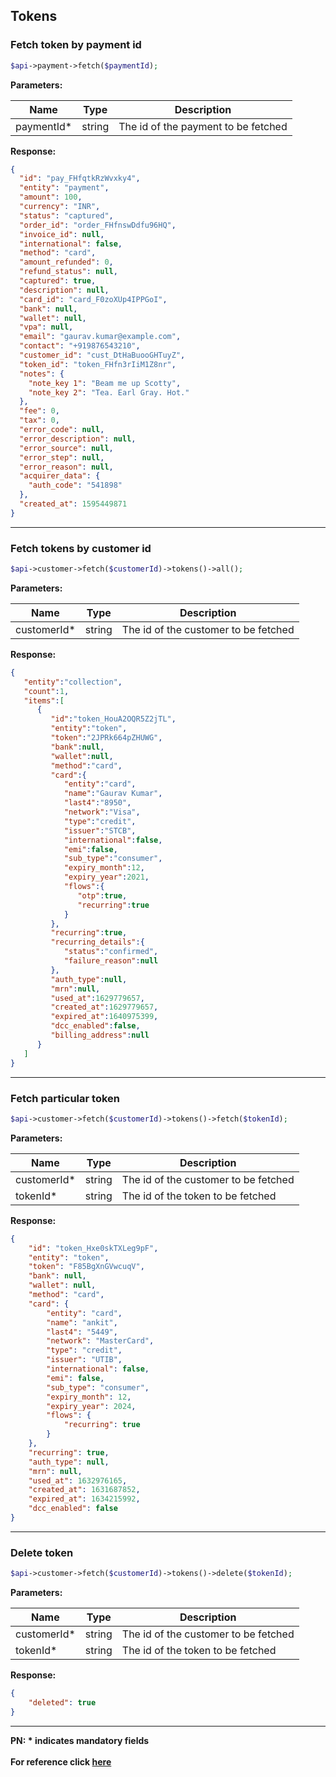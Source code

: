 ## Tokens

### Fetch token by payment id
```php
$api->payment->fetch($paymentId);
```

**Parameters:**

| Name          | Type        | Description                                 |
|---------------|-------------|---------------------------------------------|
| paymentId*    | string      | The id of the payment to be fetched |

**Response:**
```json
{
  "id": "pay_FHfqtkRzWvxky4",
  "entity": "payment",
  "amount": 100,
  "currency": "INR",
  "status": "captured",
  "order_id": "order_FHfnswDdfu96HQ",
  "invoice_id": null,
  "international": false,
  "method": "card",
  "amount_refunded": 0,
  "refund_status": null,
  "captured": true,
  "description": null,
  "card_id": "card_F0zoXUp4IPPGoI",
  "bank": null,
  "wallet": null,
  "vpa": null,
  "email": "gaurav.kumar@example.com",
  "contact": "+919876543210",
  "customer_id": "cust_DtHaBuooGHTuyZ",
  "token_id": "token_FHfn3rIiM1Z8nr",
  "notes": {
    "note_key 1": "Beam me up Scotty",
    "note_key 2": "Tea. Earl Gray. Hot."
  },
  "fee": 0,
  "tax": 0,
  "error_code": null,
  "error_description": null,
  "error_source": null,
  "error_step": null,
  "error_reason": null,
  "acquirer_data": {
    "auth_code": "541898"
  },
  "created_at": 1595449871
}
```

-------------------------------------------------------------------------------------------------------

### Fetch tokens by customer id

```php
$api->customer->fetch($customerId)->tokens()->all();
```

**Parameters:**

| Name          | Type        | Description                                 |
|---------------|-------------|---------------------------------------------|
| customerId*          | string      | The id of the customer to be fetched |

**Response:**
```json
{
   "entity":"collection",
   "count":1,
   "items":[
      {
         "id":"token_HouA2OQR5Z2jTL",
         "entity":"token",
         "token":"2JPRk664pZHUWG",
         "bank":null,
         "wallet":null,
         "method":"card",
         "card":{
            "entity":"card",
            "name":"Gaurav Kumar",
            "last4":"8950",
            "network":"Visa",
            "type":"credit",
            "issuer":"STCB",
            "international":false,
            "emi":false,
            "sub_type":"consumer",
            "expiry_month":12,
            "expiry_year":2021,
            "flows":{
               "otp":true,
               "recurring":true
            }
         },
         "recurring":true,
         "recurring_details":{
            "status":"confirmed",
            "failure_reason":null
         },
         "auth_type":null,
         "mrn":null,
         "used_at":1629779657,
         "created_at":1629779657,
         "expired_at":1640975399,
         "dcc_enabled":false,
         "billing_address":null
      }
   ]
}
```
-------------------------------------------------------------------------------------------------------

### Fetch particular token
```php
$api->customer->fetch($customerId)->tokens()->fetch($tokenId);
```

**Parameters:**

| Name          | Type        | Description                                 |
|---------------|-------------|---------------------------------------------|
| customerId*          | string      | The id of the customer to be fetched |
| tokenId*          | string      | The id of the token to be fetched |

**Response:**
```json
{
    "id": "token_Hxe0skTXLeg9pF",
    "entity": "token",
    "token": "F85BgXnGVwcuqV",
    "bank": null,
    "wallet": null,
    "method": "card",
    "card": {
        "entity": "card",
        "name": "ankit",
        "last4": "5449",
        "network": "MasterCard",
        "type": "credit",
        "issuer": "UTIB",
        "international": false,
        "emi": false,
        "sub_type": "consumer",
        "expiry_month": 12,
        "expiry_year": 2024,
        "flows": {
            "recurring": true
        }
    },
    "recurring": true,
    "auth_type": null,
    "mrn": null,
    "used_at": 1632976165,
    "created_at": 1631687852,
    "expired_at": 1634215992,
    "dcc_enabled": false
}
```
-------------------------------------------------------------------------------------------------------

### Delete token

```php
$api->customer->fetch($customerId)->tokens()->delete($tokenId);
```

**Parameters:**

| Name          | Type        | Description                                 |
|---------------|-------------|---------------------------------------------|
| customerId*          | string      | The id of the customer to be fetched |
| tokenId*          | string      | The id of the token to be fetched |

**Response:**
```json
{
    "deleted": true
}
```
-------------------------------------------------------------------------------------------------------

**PN: * indicates mandatory fields**
<br>
<br>
**For reference click [here](https://razorpay.com/docs/api/recurring-payments/upi/tokens/)**
